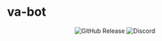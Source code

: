 # va-bot
<p align="center">
    <img alt="GitHub Release" src="https://img.shields.io/github/v/release/KosteQ314/va-bot">
    <img alt="Discord" src="https://img.shields.io/discord/1404227706803191828">
</p>
